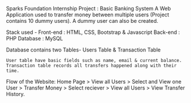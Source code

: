 Sparks Foundation Internship Project : Basic Banking System
A Web Application used to transfer money between multiple users (Project contains 10 dummy users). A dummy user can also be created.

Stack used - Front-end : HTML, CSS, Bootstrap & Javascript Back-end : PHP Database : MySQL

Database contains two Tables- Users Table & Transaction Table

    User table have basic fields such as name, email & current balance.
    Transaction table records all transfers happened along with their time.

Flow of the Website: Home Page > View all Users > Select and View one User > Transfer Money > Select reciever > View all Users > View Transfer History.
